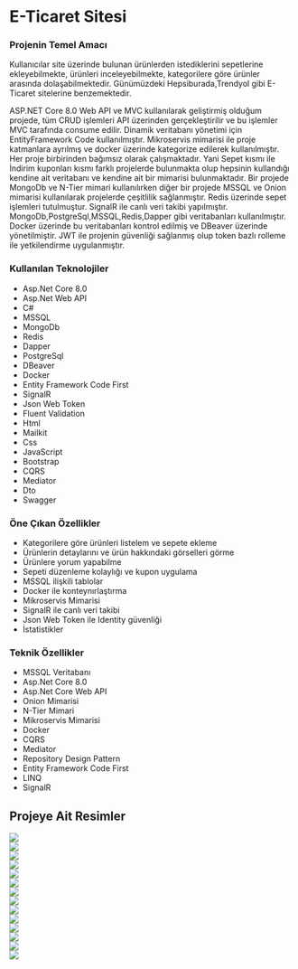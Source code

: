 <div>
  <h1> E-Ticaret Sitesi</h1>
  <h3> Projenin Temel Amacı</h3>
  <p> Kullanıcılar site üzerinde bulunan ürünlerden istediklerini sepetlerine ekleyebilmekte, ürünleri inceleyebilmekte, kategorilere göre ürünler arasında dolaşabilmektedir. Günümüzdeki Hepsiburada,Trendyol gibi E-Ticaret sitelerine benzemektedir.</p>
  <p>ASP.NET Core 8.0 Web API ve MVC kullanılarak geliştirmiş olduğum projede, tüm CRUD işlemleri API üzerinden gerçekleştirilir ve bu işlemler MVC tarafında consume edilir.
    Dinamik veritabanı yönetimi için EntityFramework Code kullanılmıştır. Mikroservis mimarisi ile proje katmanlara ayrılmış ve docker üzerinde kategorize edilerek kullanılmıştır.
    Her proje birbirinden bağımsız olarak çalışmaktadır. Yani Sepet kısmı ile İndirim kuponları kısmı farklı projelerde bulunmakta olup hepsinin kullandığı kendine ait veritabanı ve 
    kendine ait bir mimarisi bulunmaktadır. Bir projede MongoDb ve N-Tier mimari kullanılırken diğer bir projede MSSQL ve Onion mimarisi kullanılarak projelerde çeşitlilik sağlanmıştır.
    Redis üzerinde sepet işlemleri tutulmuştur. SignalR ile canlı veri takibi yapılmıştır. MongoDb,PostgreSql,MSSQL,Redis,Dapper gibi veritabanları kullanılmıştır. Docker üzerinde bu veritabanları kontrol
    edilmiş ve DBeaver üzerinde yönetilmiştir. JWT ile projenin güvenliği sağlanmış olup token bazlı rolleme ile yetkilendirme uygulanmıştır.</p>
  <h3> Kullanılan Teknolojiler</h3>
  <ul>
    <li>Asp.Net Core 8.0</li>
    <li>Asp.Net Web API</li>
    <li>C#</li>
    <li>MSSQL</li>
    <li>MongoDb</li>
    <li>Redis</li>
    <li>Dapper</li>
    <li>PostgreSql</li>
    <li>DBeaver</li>
    <li>Docker</li>
    <li>Entity Framework Code First</li>
    <li>SignalR</li>
    <li>Json Web Token</li>
    <li>Fluent Validation</li>
    <li>Html</li>
    <li>Mailkit</li>
    <li>Css</li>
    <li>JavaScript</li>
    <li>Bootstrap</li>
    <li>CQRS</li>
    <li>Mediator</li>
    <li>Dto</li>
    <li>Swagger</li>
  </ul>
  <h3> Öne Çıkan Özellikler</h3>
  <ul>
    <li>Kategorilere göre ürünleri listelem ve sepete ekleme</li>
    <li>Ürünlerin detaylarını ve ürün hakkındaki görselleri görme</li>
    <li>Ürünlere yorum yapabilme</li>
    <li>Sepeti düzenleme kolaylığı ve kupon uygulama</li>
    <li>MSSQL ilişkili tablolar</li>
    <li>Docker ile konteynırlaştırma</li>
    <li>Mikroservis Mimarisi</li>
    <li>SignalR ile canlı veri takibi</li>
    <li>Json Web Token ile Identity güvenliği</li>
    <li>İstatistikler</li>
  </ul>
  <h3> Teknik Özellikler</h3>
  <ul>
    <li>MSSQL Veritabanı</li>
    <li>Asp.Net Core 8.0</li>
    <li>Asp.Net Core Web API</li>
    <li>Onion Mimarisi</li>
    <li>N-Tier Mimari</li>
    <li>Mikroservis Mimarisi</li>
    <li>Docker</li>
    <li>CQRS</li>
    <li>Mediator</li>
    <li>Repository Design Pattern</li>
    <li>Entity Framework Code First</li>
    <li>LINQ</li>
    <li>SignalR</li>
  </ul>
  <div>
    <h2> Projeye Ait Resimler</h2>
    <img src="/ProjectScreenShots/localhost_7142_Default.png" />
    <br/>
    <img src="/ProjectScreenShots/Ekran görüntüsü 2025-03-30 021621.png" />
    <br/>
    <img src="/ProjectScreenShots/Ekran görüntüsü 2025-03-30 021634.png" />
    <br/>
    <img src="/ProjectScreenShots/Ekran görüntüsü 2025-03-30 022014.png" />
    <br/>
    <img src="/ProjectScreenShots/Ekran görüntüsü 2025-03-30 022023.png" />
    <br/>
    <img src="/ProjectScreenShots/Ekran görüntüsü 2025-03-30 022034.png" />
    <br/>
    <img src="/ProjectScreenShots/Ekran görüntüsü 2025-03-30 022048.png" />
    <br/>
    <img src="/ProjectScreenShots/Ekran görüntüsü 2025-03-30 022111.png" />
    <br/>
    <img src="/ProjectScreenShots/Ekran görüntüsü 2025-03-30 022149.png" />
    <br/>
    <img src="/ProjectScreenShots/Ekran görüntüsü 2025-03-30 022209.png" />
    <br/>
    <img src="/ProjectScreenShots/Ekran görüntüsü 2025-03-30 022322.png" />
    <br/>
    <img src="/ProjectScreenShots/Ekran görüntüsü 2025-06-05 233353.png" />
    <br/>
    <img src="/ProjectScreenShots/localhost_7030_Default.png" />
    <br/>
    <img src="/ProjectScreenShots/localhost_7030_ProductList_ProductDetail_67b3a781ac0c55d6ad52120a.png" />
  </div>
</div>

